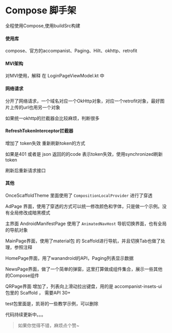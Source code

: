  # Compose 脚手架
全程使用Compose,使用buildSrc构建 

#### 使用库
compose、官方的accompanist、Paging、Hilt、okhttp、retrofit

#### MVI架构
对MVI使用，解释 在 LoginPageViewModel.kt 中

#### 网络请求
分开了网络请求，一个域名对应一个OkHttp对象，对应一个retrofit对象，最好图片上传的url也用另一个对象

如果统一okhttp的拦截器会比较麻烦，判断很多

#### RefreshTokenInterceptor拦截器
增加了 token失效 重新刷新token的方式

如果是401 或者是 json 返回的的code 表示token失效，使用synchronized刷新token

刷新后重新请求接口

#### 其他
OnceScaffoldTheme 里面使用了 `CompositionLocalProvider`  进行了穿透

AdPage 界面，使用了穿透的方式可以统一修改颜色和字体，只是做一个示例。没有全局修改成暗黑模式

主界面 AndroidManifestPage 使用了 `AnimatedNavHost` 导航切换界面，也有全局的导航对象

MainPage界面，使用了material包 的 Scaffold进行导航，并且切换Tab也做了处理，参照注释

HomePage界面，用了wanandroid的API，Paging列表显示数据 

NewsPage界面，做了一个简单的弹窗，这里打算做成组件集合，展示一些其他的Compose组件

QRPage界面 增加了，列表向上滑动拉出键盘，用的是 accompanist-insets-ui 包里的 Scaffold ， 需要API 30+

test包里面是，凯哥的一些教学示例，可以删除

代码持续更新中。。。

> 如果你觉得不错，麻烦点个赞\~
